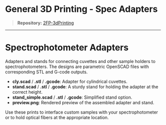 # General 3D Printing - Spec Adapters

> **Repository:** [2FP-3dPrinting](https://github.com/two-frontiers-project/2FP-3dPrinting)

---

# Spectrophotometer Adapters

Adapters and stands for connecting cuvettes and other sample holders to spectrophotometers. The designs are parametric OpenSCAD files with corresponding STL and G-code outputs.

- **cly.scad** / **.stl** / **.gcode**: Adapter for cylindrical cuvettes.
- **stand.scad** / **.stl** / **.gcode**: A sturdy stand for holding the adapter at the correct height.
- **stand_simple.scad** / **.stl** / **.gcode**: Simplified stand option.
- **preview.png**: Rendered preview of the assembled adapter and stand.

Use these prints to interface custom samples with your spectrophotometer or to hold optical fibers at the appropriate location.
